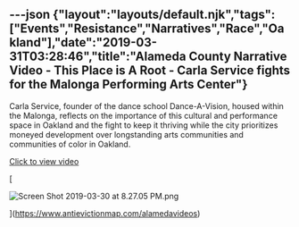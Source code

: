 ---json
{"layout":"layouts/default.njk","tags":["Events","Resistance","Narratives","Race","Oakland"],"date":"2019-03-31T03:28:46","title":"Alameda County Narrative Video - This Place is A Root - Carla Service fights for the Malonga Performing Arts Center"}
---

Carla Service, founder of the dance school Dance-A-Vision, housed within the Malonga, reflects on the importance of this cultural and performance space in Oakland and the fight to keep it thriving while the city prioritizes moneyed development over longstanding arts communities and communities of color in Oakland.

[Click to view video](https://www.antievictionmap.com/alamedavideos)

[

![Screen Shot 2019-03-30 at 8.27.05 PM.png](https://images.squarespace-cdn.com/content/v1/52b7d7a6e4b0b3e376ac8ea2/1554002912010-CDYI398VG3X5KLO650WU/ke17ZwdGBToddI8pDm48kNdLQ3g4XSV0GBihXV_aq-pZw-zPPgdn4jUwVcJE1ZvWQUxwkmyExglNqGp0IvTJZamWLI2zvYWH8K3-s_4yszcp2ryTI0HqTOaaUohrI8PIKr-wPP_Uxj2tX57zAOHnACwn9xxXQnpihUBTcE90A-A/Screen+Shot+2019-03-30+at+8.27.05+PM.png)

](https://www.antievictionmap.com/alamedavideos)